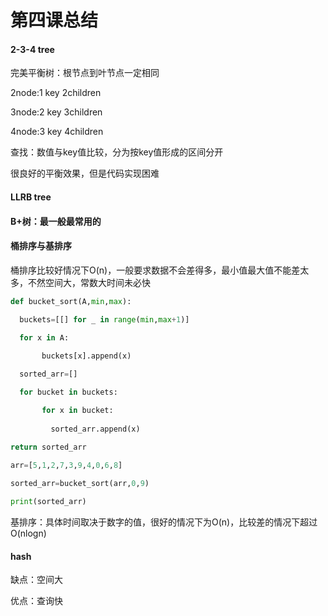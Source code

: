 # 第四课总结

#### 2-3-4 tree

完美平衡树：根节点到叶节点一定相同

2node:1 key 2children

3node:2 key 3children

4node:3 key 4children

查找：数值与key值比较，分为按key值形成的区间分开

很良好的平衡效果，但是代码实现困难

#### LLRB tree

#### B+树：最一般最常用的

#### 桶排序与基排序

桶排序比较好情况下O(n)，一般要求数据不会差得多，最小值最大值不能差太多，不然空间大，常数大时间未必快

```python
def bucket_sort(A,min,max):

  buckets=[[] for _ in range(min,max+1)]

  for x in A:
        
       buckets[x].append(x)

  sorted_arr=[]

  for bucket in buckets:

	   for x in bucket:
        
         sorted_arr.append(x)
            
return sorted_arr

arr=[5,1,2,7,3,9,4,0,6,8]

sorted_arr=bucket_sort(arr,0,9)

print(sorted_arr)
```

基排序：具体时间取决于数字的值，很好的情况下为O(n)，比较差的情况下超过O(nlogn)

#### hash

缺点：空间大

优点：查询快